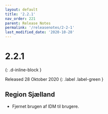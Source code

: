```yaml
---
layout: default
title: '2.2.1'
nav_order: 221
parent: Release Notes
permalink: '/releasenotes/2-2-1'
last_modified_date: '2020-10-28'
---
```


# 2.2.1
{: .d-inline-block }

Released 28 Oktober 2020
{: .label .label-green }

## Region Sjælland

- Fjernet brugen af IDM til brugere.
